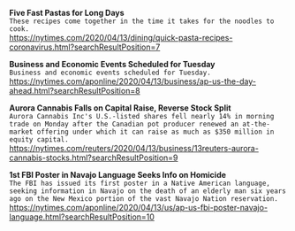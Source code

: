 **Five Fast Pastas for Long Days**\
`These recipes come together in the time it takes for the noodles to cook.`\
https://nytimes.com/2020/04/13/dining/quick-pasta-recipes-coronavirus.html?searchResultPosition=7

**Business and Economic Events Scheduled for Tuesday**\
`Business and economic events scheduled for Tuesday.`\
https://nytimes.com/aponline/2020/04/13/business/ap-us-the-day-ahead.html?searchResultPosition=8

**Aurora Cannabis Falls on Capital Raise, Reverse Stock Split**\
`Aurora Cannabis Inc's U.S.-listed shares fell nearly 14% in morning trade on Monday after the Canadian pot producer renewed an at-the-market offering under which it can raise as much as $350 million in equity capital.`\
https://nytimes.com/reuters/2020/04/13/business/13reuters-aurora-cannabis-stocks.html?searchResultPosition=9

**1st FBI Poster in Navajo Language Seeks Info on Homicide**\
`The FBI has issued its first poster in a Native American language, seeking information in Navajo on the death of an elderly man six years ago on the New Mexico portion of the vast Navajo Nation reservation.`\
https://nytimes.com/aponline/2020/04/13/us/ap-us-fbi-poster-navajo-language.html?searchResultPosition=10

